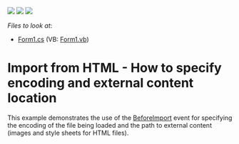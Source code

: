 <!-- default badges list -->
![](https://img.shields.io/endpoint?url=https://codecentral.devexpress.com/api/v1/VersionRange/128611564/13.1.4%2B)
[![](https://img.shields.io/badge/Open_in_DevExpress_Support_Center-FF7200?style=flat-square&logo=DevExpress&logoColor=white)](https://supportcenter.devexpress.com/ticket/details/E1756)
[![](https://img.shields.io/badge/📖_How_to_use_DevExpress_Examples-e9f6fc?style=flat-square)](https://docs.devexpress.com/GeneralInformation/403183)
<!-- default badges end -->
<!-- default file list -->
*Files to look at*:

* [Form1.cs](./CS/BeforeImportExample/Form1.cs) (VB: [Form1.vb](./VB/BeforeImportExample/Form1.vb))
<!-- default file list end -->
# Import from HTML - How to specify encoding and external content location


<p>This example demonstrates the use of the <a href="http://documentation.devexpress.com/#WindowsForms/DevExpressXtraRichEditRichEditControl_BeforeImporttopic">BeforeImport</a> event for specifying the encoding of the file being loaded and the path to external content (images and style sheets for HTML files).</p>

<br/>



